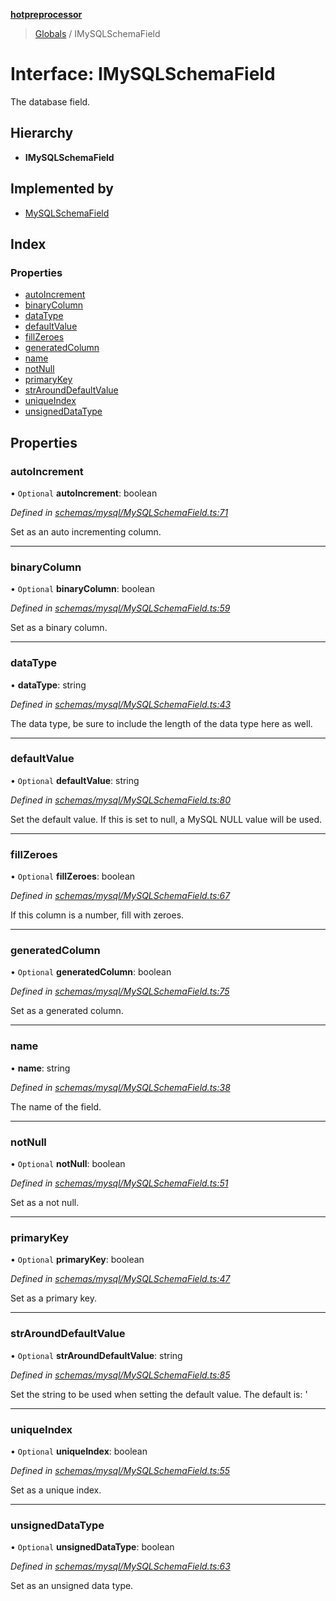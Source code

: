 **[hotpreprocessor](../README.md)**

> [Globals](../globals.md) / IMySQLSchemaField

# Interface: IMySQLSchemaField

The database field.

## Hierarchy

* **IMySQLSchemaField**

## Implemented by

* [MySQLSchemaField](../classes/mysqlschemafield.md)

## Index

### Properties

* [autoIncrement](imysqlschemafield.md#autoincrement)
* [binaryColumn](imysqlschemafield.md#binarycolumn)
* [dataType](imysqlschemafield.md#datatype)
* [defaultValue](imysqlschemafield.md#defaultvalue)
* [fillZeroes](imysqlschemafield.md#fillzeroes)
* [generatedColumn](imysqlschemafield.md#generatedcolumn)
* [name](imysqlschemafield.md#name)
* [notNull](imysqlschemafield.md#notnull)
* [primaryKey](imysqlschemafield.md#primarykey)
* [strAroundDefaultValue](imysqlschemafield.md#strarounddefaultvalue)
* [uniqueIndex](imysqlschemafield.md#uniqueindex)
* [unsignedDataType](imysqlschemafield.md#unsigneddatatype)

## Properties

### autoIncrement

• `Optional` **autoIncrement**: boolean

*Defined in [schemas/mysql/MySQLSchemaField.ts:71](https://github.com/OurFreeLight/HotPreprocessor/blob/79295d2/src/schemas/mysql/MySQLSchemaField.ts#L71)*

Set as an auto incrementing column.

___

### binaryColumn

• `Optional` **binaryColumn**: boolean

*Defined in [schemas/mysql/MySQLSchemaField.ts:59](https://github.com/OurFreeLight/HotPreprocessor/blob/79295d2/src/schemas/mysql/MySQLSchemaField.ts#L59)*

Set as a binary column.

___

### dataType

•  **dataType**: string

*Defined in [schemas/mysql/MySQLSchemaField.ts:43](https://github.com/OurFreeLight/HotPreprocessor/blob/79295d2/src/schemas/mysql/MySQLSchemaField.ts#L43)*

The data type, be sure to include the length of the
data type here as well.

___

### defaultValue

• `Optional` **defaultValue**: string

*Defined in [schemas/mysql/MySQLSchemaField.ts:80](https://github.com/OurFreeLight/HotPreprocessor/blob/79295d2/src/schemas/mysql/MySQLSchemaField.ts#L80)*

Set the default value. If this is set to null, a
MySQL NULL value will be used.

___

### fillZeroes

• `Optional` **fillZeroes**: boolean

*Defined in [schemas/mysql/MySQLSchemaField.ts:67](https://github.com/OurFreeLight/HotPreprocessor/blob/79295d2/src/schemas/mysql/MySQLSchemaField.ts#L67)*

If this column is a number, fill with zeroes.

___

### generatedColumn

• `Optional` **generatedColumn**: boolean

*Defined in [schemas/mysql/MySQLSchemaField.ts:75](https://github.com/OurFreeLight/HotPreprocessor/blob/79295d2/src/schemas/mysql/MySQLSchemaField.ts#L75)*

Set as a generated column.

___

### name

•  **name**: string

*Defined in [schemas/mysql/MySQLSchemaField.ts:38](https://github.com/OurFreeLight/HotPreprocessor/blob/79295d2/src/schemas/mysql/MySQLSchemaField.ts#L38)*

The name of the field.

___

### notNull

• `Optional` **notNull**: boolean

*Defined in [schemas/mysql/MySQLSchemaField.ts:51](https://github.com/OurFreeLight/HotPreprocessor/blob/79295d2/src/schemas/mysql/MySQLSchemaField.ts#L51)*

Set as a not null.

___

### primaryKey

• `Optional` **primaryKey**: boolean

*Defined in [schemas/mysql/MySQLSchemaField.ts:47](https://github.com/OurFreeLight/HotPreprocessor/blob/79295d2/src/schemas/mysql/MySQLSchemaField.ts#L47)*

Set as a primary key.

___

### strAroundDefaultValue

• `Optional` **strAroundDefaultValue**: string

*Defined in [schemas/mysql/MySQLSchemaField.ts:85](https://github.com/OurFreeLight/HotPreprocessor/blob/79295d2/src/schemas/mysql/MySQLSchemaField.ts#L85)*

Set the string to be used when setting the default
value. The default is: '

___

### uniqueIndex

• `Optional` **uniqueIndex**: boolean

*Defined in [schemas/mysql/MySQLSchemaField.ts:55](https://github.com/OurFreeLight/HotPreprocessor/blob/79295d2/src/schemas/mysql/MySQLSchemaField.ts#L55)*

Set as a unique index.

___

### unsignedDataType

• `Optional` **unsignedDataType**: boolean

*Defined in [schemas/mysql/MySQLSchemaField.ts:63](https://github.com/OurFreeLight/HotPreprocessor/blob/79295d2/src/schemas/mysql/MySQLSchemaField.ts#L63)*

Set as an unsigned data type.
